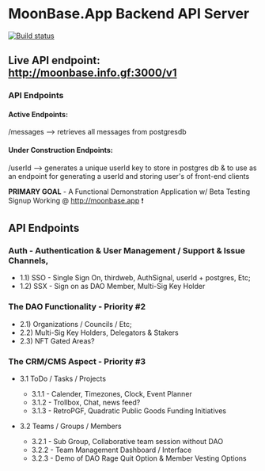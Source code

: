 # MoonBase.App Backend API Server

[![Build status](https://ci.appveyor.com/api/projects/status/h2uvmx9yft68k6b2?svg=true)](https://ci.appveyor.com/project/chidimo/express-api-template)

## Live API endpoint: <http://moonbase.info.gf:3000/v1>

### API Endpoints

#### Active Endpoints:
/messages --> retrieves all messages from postgresdb

#### Under Construction Endpoints:
/userId --> generates a unique userId key to store in postgres db 
& to use as an endpoint for generating a userId and storing user's of front-end clients 

**PRIMARY GOAL** - A Functional Demonstration Application w/ Beta Testing Signup Working @ http://moonbase.app :exclamation:

## API Endpoints 

### Auth - Authentication & User Management / Support & Issue Channels, 
  - 1.1) SSO - Single Sign On, thirdweb, AuthSignal, userId + postgres, Etc;
  - 1.2) SSX - Sign on as DAO Member, Multi-Sig Key Holder

### The DAO Functionality - Priority #2
  - 2.1) Organizations / Councils / Etc;
  - 2.2) Multi-Sig Key Holders, Delegators & Stakers
  - 2.3) NFT Gated Areas?

### The CRM/CMS Aspect - Priority #3
  
  - 3.1 ToDo / Tasks / Projects
    - 3.1.1 - Calender, Timezones, Clock, Event Planner
    - 3.1.2 - Trollbox, Chat, news feed?
    - 3.1.3 - RetroPGF, Quadratic Public Goods Funding Initiatives
    
  - 3.2 Teams / Groups / Members 
    - 3.2.1 - Sub Group, Collaborative team session without DAO
    - 3.2.2 - Team Management Dashboard / Interface
    - 3.2.3 - Demo of DAO Rage Quit Option & Member Vesting Options
    
